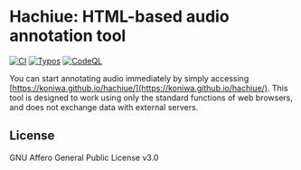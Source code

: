 
# Hachiue: HTML-based audio annotation tool

[![CI](https://github.com/koniwa/hachiue/actions/workflows/ci.yml/badge.svg)](https://github.com/koniwa/hachiue/actions/workflows/ci.yml)
[![Typos](https://github.com/koniwa/hachiue/actions/workflows/typos.yml/badge.svg)](https://github.com/koniwa/hachiue/actions/workflows/typos.yml)
[![CodeQL](https://github.com/koniwa/hachiue/actions/workflows/codeql-analysis.yml/badge.svg)](https://github.com/koniwa/hachiue/actions/workflows/codeql-analysis.yml)

You can start annotating audio immediately by simply accessing [https://koniwa.github.io/hachiue/](https://koniwa.github.io/hachiue/).
This tool is designed to work using only the standard functions of web browsers,
and does not exchange data with external servers.

## License

GNU Affero General Public License v3.0
